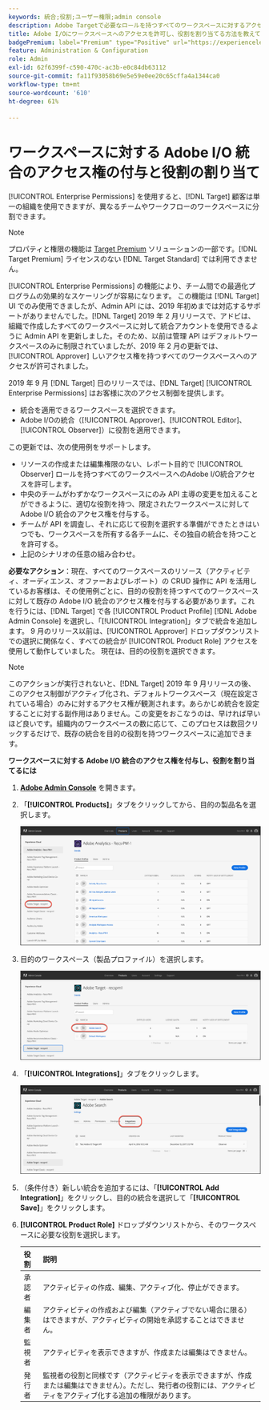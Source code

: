 ```yaml
---
keywords: 統合;役割;ユーザー権限;admin console
description: Adobe Targetで必要なロールを持つすべてのワークスペースに対するアクセス権を既存のAdobe I/O統合に付与する方法を説明します。
title: Adobe I/Oにワークスペースへのアクセスを許可し、役割を割り当てる方法を教えてください。
badgePremium: label="Premium" type="Positive" url="https://experienceleague.adobe.com/docs/target/using/introduction/intro.html?lang=ja#premium newtab=true" tooltip="Target Premium に含まれる機能を確認してください。"
feature: Administration & Configuration
role: Admin
exl-id: 62f6399f-c590-470c-ac3b-e0c84db63112
source-git-commit: fa11f93058b69e5e59e0ee20c65cffa4a1344ca0
workflow-type: tm+mt
source-wordcount: '610'
ht-degree: 61%

---
```


# ワークスペースに対する Adobe I/O 統合のアクセス権の付与と役割の割り当て

[!UICONTROL Enterprise Permissions] を使用すると、[!DNL Target] 顧客は単一の組織を使用できますが、異なるチームやワークフローのワークスペースに分割できます。

>[!NOTE]
>
>プロパティと権限の機能は [Target Premium](/help/main/c-intro/intro.md#premium) ソリューションの一部です。[!DNL Target Premium] ライセンスのない [!DNL Target Standard] では利用できません。

[!UICONTROL Enterprise Permissions] の機能により、チーム間での最適化プログラムの効果的なスケーリングが容易になります。 この機能は [!DNL Target] UI でのみ使用できましたが、Admin API には、2019 年初めまでは対応するサポートがありませんでした。[!DNL Target] 2019 年 2 月リリースで、アドビは、組織で作成したすべてのワークスペースに対して統合アカウントを使用できるように Admin API を更新しました。そのため、以前は管理 API はデフォルトワークスペースのみに制限されていましたが、2019 年 2 月の更新では、[!UICONTROL Approver] しいアクセス権を持つすべてのワークスペースへのアクセスが許可されました。

2019 年 9 月 [!DNL Target] 日のリリースでは、[!DNL Target] [!UICONTROL Enterprise Permissions] はお客様に次のアクセス制御を提供します。

* 統合を適用できるワークスペースを選択できます。
* Adobe I/Oの統合（[!UICONTROL Approver]、[!UICONTROL Editor]、[!UICONTROL Observer]）に役割を適用できます。

この更新では、次の使用例をサポートします。

* リソースの作成または編集権限のない、レポート目的で [!UICONTROL Observer] ロールを持つすべてのワークスペースへのAdobe I/O統合アクセスを許可します。
* 中央のチームがわずかなワークスペースにのみ API 主導の変更を加えることができるように、適切な役割を持つ、限定されたワークスペースに対して Adobe I/O 統合のアクセス権を付与する。
* チームが API を調査し、それに応じて役割を選択する準備ができたときはいつでも、ワークスペースを所有する各チームに、その独自の統合を持つことを許可する。
* 上記のシナリオの任意の組み合わせ。

**必要なアクション**：現在、すべてのワークスペースのリソース（アクティビティ、オーディエンス、オファーおよびレポート）の CRUD 操作に API を活用しているお客様は、その使用例ごとに、目的の役割を持つすべてのワークスペースに対して既存の Adobe I/O 統合のアクセス権を付与する必要があります。これを行うには、[!DNL Target] で各 [!UICONTROL Product Profile] [!DNL Adobe Admin Console] を選択し、「[!UICONTROL Integration]」タブで統合を追加します。 9 月のリリース以前は、[!UICONTROL Approver] ドロップダウンリストでの選択に関係なく、すべての統合が [!UICONTROL Product Role] アクセスを使用して動作していました。 現在は、目的の役割を選択できます。

>[!NOTE]
>
>このアクションが実行されないと、[!DNL Target] 2019 年 9 月リリースの後、このアクセス制御がアクティブ化され、デフォルトワークスペース（現在設定されている場合）のみに対するアクセス権が観測されます。あらかじめ統合を設定することに対する副作用はありません。この変更をおこなうのは、早ければ早いほど良いです。組織内のワークスペースの数に応じて、このプロセスは数回クリックするだけで、既存の統合を目的の役割を持つワークスペースに追加できます。

**ワークスペースに対する Adobe I/O 統合のアクセス権を付与し、役割を割り当てるには**

1. **[Adobe Admin Console](https://adminconsole.adobe.com)** を開きます。

1. 「**[!UICONTROL Products]**」タブをクリックしてから、目的の製品名を選択します。

   ![Adobe Admin Console で製品を選択](/help/main/administrating-target/c-user-management/property-channel/assets/io-choose-product.png)

1. 目的のワークスペース（製品プロファイル）を選択します。

   ![製品プロファイルを選択](/help/main/administrating-target/c-user-management/property-channel/assets/io-select-product-profile.png)

1. 「**[!UICONTROL Integrations]**」タブをクリックします。

   ![「統合」タブ](/help/main/administrating-target/c-user-management/property-channel/assets/integrations-tab.png)

1. （条件付き）新しい統合を追加するには、「**[!UICONTROL Add Integration]**」をクリックし、目的の統合を選択して「**[!UICONTROL Save]**」をクリックします。

1. **[!UICONTROL Product Role]** ドロップダウンリストから、そのワークスペースに必要な役割を選択します。

   | 役割 | 説明 |
   |--- |--- |
   | 承認者 | アクティビティの作成、編集、アクティブ化、停止ができます。 |
   | 編集者 | アクティビティの作成および編集（アクティブでない場合に限る）はできますが、アクティビティの開始を承認することはできません。 |
   | 監視者 | アクティビティを表示できますが、作成または編集はできません。 |
   | 発行者 | 監視者の役割と同様です（アクティビティを表示できますが、作成または編集はできません）。ただし、発行者の役割には、アクティビティをアクティブ化する追加の権限があります。 |
